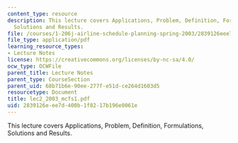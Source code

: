 ```yaml
---
content_type: resource
description: This lecture covers Applications, Problem, Definition, Formulations,
  Solutions and Results.
file: /courses/1-206j-airline-schedule-planning-spring-2003/2839126eee7d400b1f8217b196e0061e_lec2_2003_mcfs1.pdf
file_type: application/pdf
learning_resource_types:
- Lecture Notes
license: https://creativecommons.org/licenses/by-nc-sa/4.0/
ocw_type: OCWFile
parent_title: Lecture Notes
parent_type: CourseSection
parent_uid: 68b71b6e-90ee-277f-e51d-ce264d1603d5
resourcetype: Document
title: lec2_2003_mcfs1.pdf
uid: 2839126e-ee7d-400b-1f82-17b196e0061e
---
```

This lecture covers Applications, Problem, Definition, Formulations, Solutions and Results.